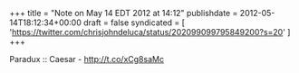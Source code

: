 +++
title = "Note on May 14 EDT 2012 at 14:12"
publishdate = 2012-05-14T18:12:34+00:00
draft = false
syndicated = [ 'https://twitter.com/chrisjohndeluca/status/202099099795849200?s=20' ]
+++

Paradux :: Caesar - http://t.co/xCg8saMc
